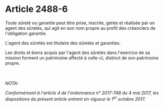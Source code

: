 # Article 2488-6

<p>Toute sûreté ou garantie peut être prise, inscrite, gérée et réalisée par un agent des sûretés, qui agit en son nom propre au profit des créanciers de l'obligation garantie.</p><p> L'agent des sûretés est titulaire des sûretés et garanties.</p><p> Les droits et biens acquis par l'agent des sûretés dans l'exercice de sa mission forment un patrimoine affecté à celle-ci, distinct de son patrimoine propre.</p><br/><br/><i>NOTA:<p>Conformément à l'article 4 de l'ordonnance n° 2017-748 du 4 mai 2017, les dispositions du présent article entrent en vigueur le 1<sup>er</sup> octobre 2017.</p></i>